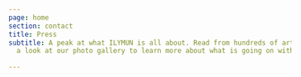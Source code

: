 ```yaml
---
page: home
section: contact
title: Press
subtitle: A peak at what ILYMUN is all about. Read from hundreds of articles and take
  a look at our photo gallery to learn more about what is going on with ILYMUN.

---
```

